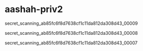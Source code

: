 # aashah-priv2

secret_scanning_ab85fc6f8d7638cf1c11da812da308d43_00009

secret_scanning_ab85fc6f8d7638cf1c11da812da308d43_00008

secret_scanning_ab85fc6f8d7638cf1c11da812da308d43_00007

